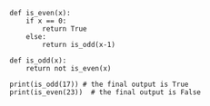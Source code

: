 ```
def is_even(x):
 	if x == 0:
 		return True
 	else:
	    return is_odd(x-1)
 
def is_odd(x):
	return not is_even(x)
 
print(is_odd(17)) # the final output is True
print(is_even(23))  # the final output is False
``````````
<!--stackedit_data:
eyJoaXN0b3J5IjpbLTIxNDI5NTg4OTZdfQ==
-->